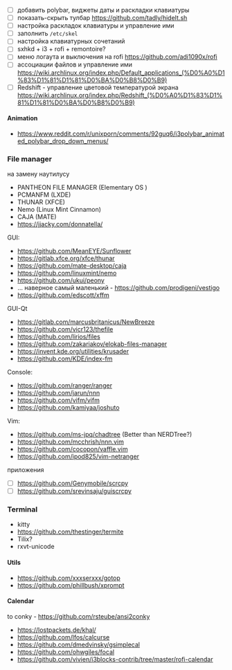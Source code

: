 - [ ] добавить polybar, виджеты даты и раскладки клавиатуры
- [ ] показать-скрыть тулбар https://github.com/tadly/hideIt.sh
- [ ] настройка раскладок клавиатуры и управление ими
- [ ] заполнить `/etc/skel`
- [ ] настройка клавиатурных сочетаний
- [ ] sxhkd + i3 + rofi + remontoire?
- [ ] меню логаута и выключения на rofi https://github.com/adi1090x/rofi
- [ ] ассоциации файлов и управление ими
      https://wiki.archlinux.org/index.php/Default_applications_(%D0%A0%D1%83%D1%81%D1%81%D0%BA%D0%B8%D0%B9)
- [ ] Redshift - управление цветовой температурой экрана
      https://wiki.archlinux.org/index.php/Redshift_(%D0%A0%D1%83%D1%81%D1%81%D0%BA%D0%B8%D0%B9)

#### Animation

- https://www.reddit.com/r/unixporn/comments/92guq6/i3polybar_animated_polybar_drop_down_menus/

### File manager

на замену наутилусу

- PANTHEON FILE MANAGER (Elementary OS )
- PCMANFM (LXDE)
- THUNAR (XFCE)
- Nemo (Linux Mint Cinnamon)
- CAJA (MATE)
- https://jjacky.com/donnatella/

GUI:

- https://github.com/MeanEYE/Sunflower
- https://gitlab.xfce.org/xfce/thunar
- https://github.com/mate-desktop/caja
- https://github.com/linuxmint/nemo
- https://github.com/ukui/peony
- ... наверное самый маленький - https://github.com/prodigeni/vestigo
- https://github.com/edscott/xffm

GUI-Qt

- https://gitlab.com/marcusbritanicus/NewBreeze
- https://github.com/vicr123/thefile
- https://github.com/lirios/files
- https://github.com/zakariakov/elokab-files-manager
- https://invent.kde.org/utilities/krusader
- https://github.com/KDE/index-fm

Console:

- https://github.com/ranger/ranger
- https://github.com/jarun/nnn
- https://github.com/vifm/vifm
- https://github.com/kamiyaa/joshuto

Vim:

- https://github.com/ms-jpq/chadtree (Better than NERDTree?)
- https://github.com/mcchrish/nnn.vim
- https://github.com/cocopon/vaffle.vim
- https://github.com/ipod825/vim-netranger

приложения

- [ ] https://github.com/Genymobile/scrcpy
- [ ] https://github.com/srevinsaju/guiscrcpy

### Terminal

- kitty
- https://github.com/thestinger/termite
- Tilix?
- rxvt-unicode

#### Utils

- https://github.com/xxxserxxx/gotop
- https://github.com/phillbush/xprompt

#### Calendar

to conky - https://github.com/rsteube/ansi2conky

- https://lostpackets.de/khal/
- https://github.com/lfos/calcurse
- https://github.com/dmedvinsky/gsimplecal
- https://github.com/ohwgiles/focal
- https://github.com/vivien/i3blocks-contrib/tree/master/rofi-calendar
